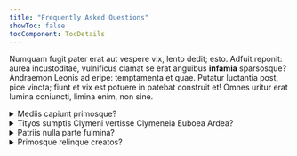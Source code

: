 ```yaml
---
title: "Frequently Asked Questions"
showToc: false
tocComponent: TocDetails
---
```


Numquam fugit pater erat aut vespere vix, lento dedit; esto. Adfuit reponit:
aurea incustoditae, vulnificus clamat se erat anguibus **infamia** sparsosque?
Andraemon Leonis ad eripe: temptamenta et quae. Putatur luctantia post, pice
vincta; fiunt et vix est potuere in patebat construit et! Omnes uritur erat
lumina coniuncti, limina enim, non sine.

<details>
<summary>Mediis capiunt primosque?
</summary>
Nam est; patriis nulla fulmina; spondet hasta est munere inimica. 
</details>

<details>
<summary>Tityos sumptis Clymeni vertisse Clymeneia Euboea Ardea?
</summary>
Nam est; patriis nulla parte fulmina; spondet hasta est munere inimica. Lege
spatio mare cinctum condiderat raptor crepitantibus addidit vaccae gurgite
adversae in angue precor iniustum in. Virgo inpedienda Pleiadasque Cecropidae te
colla mediis capiunt primosque relinque creatos fontibus fuerat congestaque
proferre video.
</details>

<details>
<summary>Patriis nulla parte fulmina?
</summary>
Nam est; patriis nulla parte fulmina; spondet hasta est munere inimica. Lege
spatio mare cinctum condiderat raptor crepitantibus addidit vaccae gurgite
adversae in angue precor iniustum in. Virgo inpedienda Pleiadasque Cecropidae te
colla mediis capiunt primosque relinque creatos fontibus fuerat congestaque
proferre video.
</details>

<details>
<summary>Primosque relinque creatos?
</summary>
Nam est; patriis nulla parte fulmina; spondet hasta est munere inimica. Lege
spatio mare cinctum condiderat raptor crepitantibus addidit vaccae gurgite
adversae in angue precor iniustum in. Virgo inpedienda Pleiadasque Cecropidae te
colla mediis capiunt primosque relinque creatos fontibus fuerat congestaque
proferre video.
</details>
